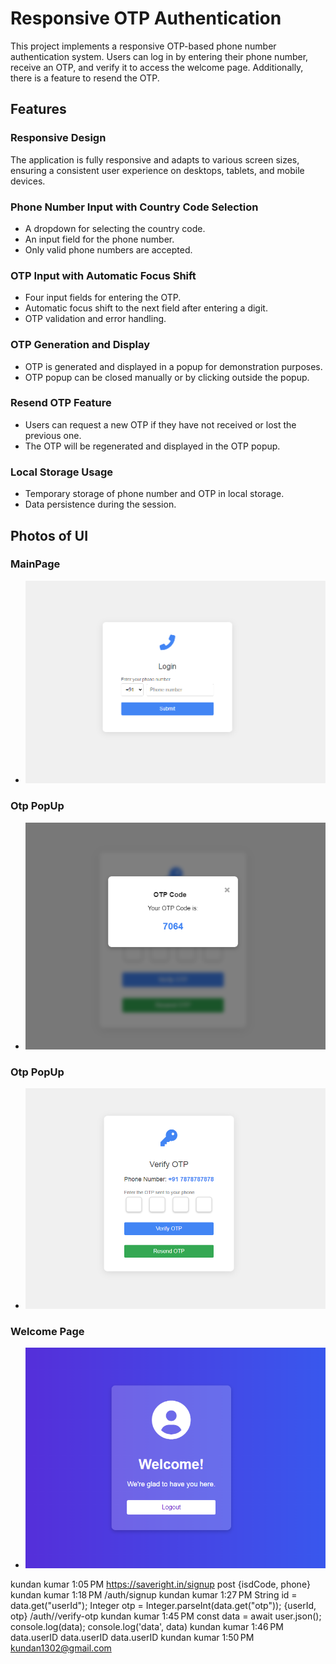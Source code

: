 # Responsive OTP Authentication

This project implements a responsive OTP-based phone number authentication system. Users can log in by entering their phone number, receive an OTP, and verify it to access the welcome page. Additionally, there is a feature to resend the OTP.



## Features

### Responsive Design
The application is fully responsive and adapts to various screen sizes, ensuring a consistent user experience on desktops, tablets, and mobile devices.

### Phone Number Input with Country Code Selection
- A dropdown for selecting the country code.
- An input field for the phone number.
- Only valid phone numbers are accepted.

### OTP Input with Automatic Focus Shift
- Four input fields for entering the OTP.
- Automatic focus shift to the next field after entering a digit.
- OTP validation and error handling.

### OTP Generation and Display
- OTP is generated and displayed in a popup for demonstration purposes.
- OTP popup can be closed manually or by clicking outside the popup.

### Resend OTP Feature
- Users can request a new OTP if they have not received or lost the previous one.
- The OTP will be regenerated and displayed in the OTP popup.

### Local Storage Usage
- Temporary storage of phone number and OTP in local storage.
- Data persistence during the session.

## Photos of UI

### MainPage
- ![mainUI](./images/main.png)

### Otp PopUp
- ![popUpUI](./images/otp.png)

### Otp PopUp
- ![OtpUI](./images/mainOtp.png)

### Welcome Page
- ![welcomeUI](./images/welcome.png)













kundan kumar
1:05 PM
https://saveright.in/signup
post
{isdCode, phone}
kundan kumar
1:18 PM
/auth/signup
kundan kumar
1:27 PM
String id = data.get("userId");
        Integer otp = Integer.parseInt(data.get("otp"));
{userId, otp}
/auth//verify-otp
kundan kumar
1:45 PM
const data = await user.json();
console.log(data);
console.log('data', data)
kundan kumar
1:46 PM
data.userID
data.userID
data.userID
kundan kumar
1:50 PM
kundan1302@gmail.com